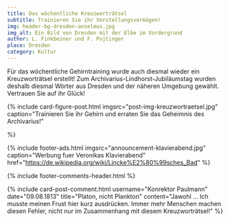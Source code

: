 ```yaml
---
title: Das wöchentliche Kreuzworträtsel
subtitle: Trainieren Sie ihr Vorstellungsvermögen!
img: header-bg-dresden-anselmus.jpg
img_alt: Ein Bild von Dresden mit der Elbe im Vordergrund
author: L. Finkbeiner und F. Pojtinger
place: Dresden
category: Kultur
---
```


Für das wöchentliche Gehirntraining wurde auch diesmal wieder ein Kreuzworträtsel erstellt! Zum Archivarius-Lindhorst-Jubiläumstag wurden deshalb diesmal Wörter aus Dresden und der näheren Umgebung gewählt. Vertrauen Sie auf ihr Glück!

{% include card-figure-post.html
  imgsrc="post-img-kreuzwortraetsel.jpg"
  caption="Trainieren Sie ihr Gehirn und erraten Sie das Geheimnis des Archivarius!"

 %}

{% include footer-ads.html 
  imgsrc="announcement-klavierabend.jpg"
  caption="Werbung fuer Veronikas Klavierabend"
  href="https://de.wikipedia.org/wiki/Lincke%E2%80%99sches_Bad"
%}

{% include footer-comments-header.html %}

{% include card-post-comment.html 
  username="Konrektor Paulmann"
  date="09.08.1813"
  title="Platon, nicht Plankton"
  content="Jawohl ... Ich musste meinen Frust hier kurz ausdrücken. Immer mehr Menschen machen diesen Fehler, nicht nur im Zusammenhang mit diesem Kreuzworträtsel!"
%}